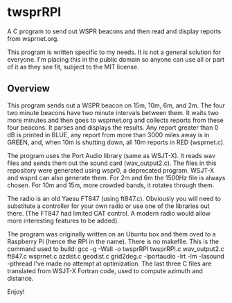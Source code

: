 # twsprRPI
A C program to send out WSPR beacons and then read and display reports from wsprnet.org.

This program is written specific to my needs.  It is not a general solution for everyone.  I'm placing this in the public domain so anyone can use all or part of it as they see fit, subject to the MIT license.

## Overview

This program sends out a WSPR beacon on 15m, 10m, 6m, and 2m.  The four two minute beacons have two minute intervals between them.  It waits two more minutes and then goes to wsprnet.org and collects reports from these four beacons.  It parses and displays the results.  Any report greater than 0 dB is printed in BLUE, any report from more than 3000 miles away is in GREEN, and, when 10m is shutting down, all 10m reports in RED (wsprnet.c).

The program uses the Port Audio library (same as WSJT-X).  It reads wav files and sends them out the sound card (wav_output2.c).  The files in this repository were generated using wspr0, a deprecated program.  WSJT-X and wsprd can also generate them.  For 2m and 6m the 1500Hz file is always chosen.  For 10m and 15m, more crowded bands, it rotates through them.

The radio is an old Yaesu FT847 (using ft847.c).  Obviously you will need to substitute a controller for your own radio or use one of the libraries out there.  (The FT847 had limited CAT control.  A modern radio would allow more interesting features to be added).

The program was originally written on an Ubuntu box and them oved to a Raspberry Pi (hence the RPI in the name).  There is no makefile.  This is the command used to build:
  gcc -g -Wall -o twsprRPI twsprRPI.c wav_output2.c ft847.c wsprnet.c azdist.c geodist.c grid2deg.c -lportaudio -lrt -lm -lasound -pthread
I've made no attempt at optimization.  The last three C files are translated from WSJT-X Fortran code, used to compute azimuth and distance.

Enjoy!
